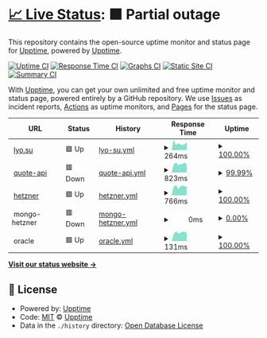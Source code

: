 # [📈 Live Status](https://upptime.github.io/upptime): <!--live status--> **🟧 Partial outage**

This repository contains the open-source uptime monitor and status page for [Upptime](https://upptime.js.org), powered by [Upptime](https://github.com/upptime/upptime).

[![Uptime CI](https://github.com/LyoSU/upptimly/workflows/Uptime%20CI/badge.svg)](https://github.com/LyoSU/upptimly/actions?query=workflow%3A%22Uptime+CI%22)
[![Response Time CI](https://github.com/LyoSU/upptimly/workflows/Response%20Time%20CI/badge.svg)](https://github.com/LyoSU/upptimly/actions?query=workflow%3A%22Response+Time+CI%22)
[![Graphs CI](https://github.com/LyoSU/upptimly/workflows/Graphs%20CI/badge.svg)](https://github.com/LyoSU/upptimly/actions?query=workflow%3A%22Graphs+CI%22)
[![Static Site CI](https://github.com/LyoSU/upptimly/workflows/Static%20Site%20CI/badge.svg)](https://github.com/LyoSU/upptimly/actions?query=workflow%3A%22Static+Site+CI%22)
[![Summary CI](https://github.com/LyoSU/upptimly/workflows/Summary%20CI/badge.svg)](https://github.com/LyoSU/upptimly/actions?query=workflow%3A%22Summary+CI%22)

With [Upptime](https://upptime.js.org), you can get your own unlimited and free uptime monitor and status page, powered entirely by a GitHub repository. We use [Issues](https://github.com/upptime/upptime/issues) as incident reports, [Actions](https://github.com/LyoSU/upptimly/actions) as uptime monitors, and [Pages](https://upptime.github.io/upptime) for the status page.

<!--start: status pages-->
<!-- This summary is generated by Upptime (https://github.com/upptime/upptime) -->
<!-- Do not edit this manually, your changes will be overwritten -->
<!-- prettier-ignore -->
| URL | Status | History | Response Time | Uptime |
| --- | ------ | ------- | ------------- | ------ |
| <img alt="" src="https://icons.duckduckgo.com/ip3/lyo.su.ico" height="13"> [lyo.su](https://lyo.su) | 🟩 Up | [lyo-su.yml](https://github.com/LyoSU/upptimly/commits/HEAD/history/lyo-su.yml) | <details><summary><img alt="Response time graph" src="./graphs/lyo-su/response-time-week.png" height="20"> 264ms</summary><br><a href="https://status.lyo.su/history/lyo-su"><img alt="Response time 332" src="https://img.shields.io/endpoint?url=https%3A%2F%2Fraw.githubusercontent.com%2FLyoSU%2Fupptimly%2FHEAD%2Fapi%2Flyo-su%2Fresponse-time.json"></a><br><a href="https://status.lyo.su/history/lyo-su"><img alt="24-hour response time 217" src="https://img.shields.io/endpoint?url=https%3A%2F%2Fraw.githubusercontent.com%2FLyoSU%2Fupptimly%2FHEAD%2Fapi%2Flyo-su%2Fresponse-time-day.json"></a><br><a href="https://status.lyo.su/history/lyo-su"><img alt="7-day response time 264" src="https://img.shields.io/endpoint?url=https%3A%2F%2Fraw.githubusercontent.com%2FLyoSU%2Fupptimly%2FHEAD%2Fapi%2Flyo-su%2Fresponse-time-week.json"></a><br><a href="https://status.lyo.su/history/lyo-su"><img alt="30-day response time 250" src="https://img.shields.io/endpoint?url=https%3A%2F%2Fraw.githubusercontent.com%2FLyoSU%2Fupptimly%2FHEAD%2Fapi%2Flyo-su%2Fresponse-time-month.json"></a><br><a href="https://status.lyo.su/history/lyo-su"><img alt="1-year response time 270" src="https://img.shields.io/endpoint?url=https%3A%2F%2Fraw.githubusercontent.com%2FLyoSU%2Fupptimly%2FHEAD%2Fapi%2Flyo-su%2Fresponse-time-year.json"></a></details> | <details><summary><a href="https://status.lyo.su/history/lyo-su">100.00%</a></summary><a href="https://status.lyo.su/history/lyo-su"><img alt="All-time uptime 98.24%" src="https://img.shields.io/endpoint?url=https%3A%2F%2Fraw.githubusercontent.com%2FLyoSU%2Fupptimly%2FHEAD%2Fapi%2Flyo-su%2Fuptime.json"></a><br><a href="https://status.lyo.su/history/lyo-su"><img alt="24-hour uptime 100.00%" src="https://img.shields.io/endpoint?url=https%3A%2F%2Fraw.githubusercontent.com%2FLyoSU%2Fupptimly%2FHEAD%2Fapi%2Flyo-su%2Fuptime-day.json"></a><br><a href="https://status.lyo.su/history/lyo-su"><img alt="7-day uptime 100.00%" src="https://img.shields.io/endpoint?url=https%3A%2F%2Fraw.githubusercontent.com%2FLyoSU%2Fupptimly%2FHEAD%2Fapi%2Flyo-su%2Fuptime-week.json"></a><br><a href="https://status.lyo.su/history/lyo-su"><img alt="30-day uptime 100.00%" src="https://img.shields.io/endpoint?url=https%3A%2F%2Fraw.githubusercontent.com%2FLyoSU%2Fupptimly%2FHEAD%2Fapi%2Flyo-su%2Fuptime-month.json"></a><br><a href="https://status.lyo.su/history/lyo-su"><img alt="1-year uptime 99.90%" src="https://img.shields.io/endpoint?url=https%3A%2F%2Fraw.githubusercontent.com%2FLyoSU%2Fupptimly%2FHEAD%2Fapi%2Flyo-su%2Fuptime-year.json"></a></details>
| <img alt="" src="https://icons.duckduckgo.com/ip3/bot.lyo.su.ico" height="13"> [quote-api](https://bot.lyo.su/quote/generate) | 🟥 Down | [quote-api.yml](https://github.com/LyoSU/upptimly/commits/HEAD/history/quote-api.yml) | <details><summary><img alt="Response time graph" src="./graphs/quote-api/response-time-week.png" height="20"> 823ms</summary><br><a href="https://status.lyo.su/history/quote-api"><img alt="Response time 770" src="https://img.shields.io/endpoint?url=https%3A%2F%2Fraw.githubusercontent.com%2FLyoSU%2Fupptimly%2FHEAD%2Fapi%2Fquote-api%2Fresponse-time.json"></a><br><a href="https://status.lyo.su/history/quote-api"><img alt="24-hour response time 749" src="https://img.shields.io/endpoint?url=https%3A%2F%2Fraw.githubusercontent.com%2FLyoSU%2Fupptimly%2FHEAD%2Fapi%2Fquote-api%2Fresponse-time-day.json"></a><br><a href="https://status.lyo.su/history/quote-api"><img alt="7-day response time 823" src="https://img.shields.io/endpoint?url=https%3A%2F%2Fraw.githubusercontent.com%2FLyoSU%2Fupptimly%2FHEAD%2Fapi%2Fquote-api%2Fresponse-time-week.json"></a><br><a href="https://status.lyo.su/history/quote-api"><img alt="30-day response time 708" src="https://img.shields.io/endpoint?url=https%3A%2F%2Fraw.githubusercontent.com%2FLyoSU%2Fupptimly%2FHEAD%2Fapi%2Fquote-api%2Fresponse-time-month.json"></a><br><a href="https://status.lyo.su/history/quote-api"><img alt="1-year response time 712" src="https://img.shields.io/endpoint?url=https%3A%2F%2Fraw.githubusercontent.com%2FLyoSU%2Fupptimly%2FHEAD%2Fapi%2Fquote-api%2Fresponse-time-year.json"></a></details> | <details><summary><a href="https://status.lyo.su/history/quote-api">99.99%</a></summary><a href="https://status.lyo.su/history/quote-api"><img alt="All-time uptime 98.50%" src="https://img.shields.io/endpoint?url=https%3A%2F%2Fraw.githubusercontent.com%2FLyoSU%2Fupptimly%2FHEAD%2Fapi%2Fquote-api%2Fuptime.json"></a><br><a href="https://status.lyo.su/history/quote-api"><img alt="24-hour uptime 99.90%" src="https://img.shields.io/endpoint?url=https%3A%2F%2Fraw.githubusercontent.com%2FLyoSU%2Fupptimly%2FHEAD%2Fapi%2Fquote-api%2Fuptime-day.json"></a><br><a href="https://status.lyo.su/history/quote-api"><img alt="7-day uptime 99.99%" src="https://img.shields.io/endpoint?url=https%3A%2F%2Fraw.githubusercontent.com%2FLyoSU%2Fupptimly%2FHEAD%2Fapi%2Fquote-api%2Fuptime-week.json"></a><br><a href="https://status.lyo.su/history/quote-api"><img alt="30-day uptime 100.00%" src="https://img.shields.io/endpoint?url=https%3A%2F%2Fraw.githubusercontent.com%2FLyoSU%2Fupptimly%2FHEAD%2Fapi%2Fquote-api%2Fuptime-month.json"></a><br><a href="https://status.lyo.su/history/quote-api"><img alt="1-year uptime 97.77%" src="https://img.shields.io/endpoint?url=https%3A%2F%2Fraw.githubusercontent.com%2FLyoSU%2Fupptimly%2FHEAD%2Fapi%2Fquote-api%2Fuptime-year.json"></a></details>
| <img alt="" src="https://icons.duckduckgo.com/ip3/hz.lyo.su.ico" height="13"> [hetzner](https://hz.lyo.su) | 🟩 Up | [hetzner.yml](https://github.com/LyoSU/upptimly/commits/HEAD/history/hetzner.yml) | <details><summary><img alt="Response time graph" src="./graphs/hetzner/response-time-week.png" height="20"> 766ms</summary><br><a href="https://status.lyo.su/history/hetzner"><img alt="Response time 966" src="https://img.shields.io/endpoint?url=https%3A%2F%2Fraw.githubusercontent.com%2FLyoSU%2Fupptimly%2FHEAD%2Fapi%2Fhetzner%2Fresponse-time.json"></a><br><a href="https://status.lyo.su/history/hetzner"><img alt="24-hour response time 648" src="https://img.shields.io/endpoint?url=https%3A%2F%2Fraw.githubusercontent.com%2FLyoSU%2Fupptimly%2FHEAD%2Fapi%2Fhetzner%2Fresponse-time-day.json"></a><br><a href="https://status.lyo.su/history/hetzner"><img alt="7-day response time 766" src="https://img.shields.io/endpoint?url=https%3A%2F%2Fraw.githubusercontent.com%2FLyoSU%2Fupptimly%2FHEAD%2Fapi%2Fhetzner%2Fresponse-time-week.json"></a><br><a href="https://status.lyo.su/history/hetzner"><img alt="30-day response time 673" src="https://img.shields.io/endpoint?url=https%3A%2F%2Fraw.githubusercontent.com%2FLyoSU%2Fupptimly%2FHEAD%2Fapi%2Fhetzner%2Fresponse-time-month.json"></a><br><a href="https://status.lyo.su/history/hetzner"><img alt="1-year response time 1094" src="https://img.shields.io/endpoint?url=https%3A%2F%2Fraw.githubusercontent.com%2FLyoSU%2Fupptimly%2FHEAD%2Fapi%2Fhetzner%2Fresponse-time-year.json"></a></details> | <details><summary><a href="https://status.lyo.su/history/hetzner">100.00%</a></summary><a href="https://status.lyo.su/history/hetzner"><img alt="All-time uptime 99.80%" src="https://img.shields.io/endpoint?url=https%3A%2F%2Fraw.githubusercontent.com%2FLyoSU%2Fupptimly%2FHEAD%2Fapi%2Fhetzner%2Fuptime.json"></a><br><a href="https://status.lyo.su/history/hetzner"><img alt="24-hour uptime 100.00%" src="https://img.shields.io/endpoint?url=https%3A%2F%2Fraw.githubusercontent.com%2FLyoSU%2Fupptimly%2FHEAD%2Fapi%2Fhetzner%2Fuptime-day.json"></a><br><a href="https://status.lyo.su/history/hetzner"><img alt="7-day uptime 100.00%" src="https://img.shields.io/endpoint?url=https%3A%2F%2Fraw.githubusercontent.com%2FLyoSU%2Fupptimly%2FHEAD%2Fapi%2Fhetzner%2Fuptime-week.json"></a><br><a href="https://status.lyo.su/history/hetzner"><img alt="30-day uptime 100.00%" src="https://img.shields.io/endpoint?url=https%3A%2F%2Fraw.githubusercontent.com%2FLyoSU%2Fupptimly%2FHEAD%2Fapi%2Fhetzner%2Fuptime-month.json"></a><br><a href="https://status.lyo.su/history/hetzner"><img alt="1-year uptime 99.85%" src="https://img.shields.io/endpoint?url=https%3A%2F%2Fraw.githubusercontent.com%2FLyoSU%2Fupptimly%2FHEAD%2Fapi%2Fhetzner%2Fuptime-year.json"></a></details>
| <img alt="" src="https://icons.duckduckgo.com/ip3/null.ico" height="13"> mongo-hetzner | 🟥 Down | [mongo-hetzner.yml](https://github.com/LyoSU/upptimly/commits/HEAD/history/mongo-hetzner.yml) | <details><summary><img alt="Response time graph" src="./graphs/mongo-hetzner/response-time-week.png" height="20"> 0ms</summary><br><a href="https://status.lyo.su/history/mongo-hetzner"><img alt="Response time 116" src="https://img.shields.io/endpoint?url=https%3A%2F%2Fraw.githubusercontent.com%2FLyoSU%2Fupptimly%2FHEAD%2Fapi%2Fmongo-hetzner%2Fresponse-time.json"></a><br><a href="https://status.lyo.su/history/mongo-hetzner"><img alt="24-hour response time 0" src="https://img.shields.io/endpoint?url=https%3A%2F%2Fraw.githubusercontent.com%2FLyoSU%2Fupptimly%2FHEAD%2Fapi%2Fmongo-hetzner%2Fresponse-time-day.json"></a><br><a href="https://status.lyo.su/history/mongo-hetzner"><img alt="7-day response time 0" src="https://img.shields.io/endpoint?url=https%3A%2F%2Fraw.githubusercontent.com%2FLyoSU%2Fupptimly%2FHEAD%2Fapi%2Fmongo-hetzner%2Fresponse-time-week.json"></a><br><a href="https://status.lyo.su/history/mongo-hetzner"><img alt="30-day response time 0" src="https://img.shields.io/endpoint?url=https%3A%2F%2Fraw.githubusercontent.com%2FLyoSU%2Fupptimly%2FHEAD%2Fapi%2Fmongo-hetzner%2Fresponse-time-month.json"></a><br><a href="https://status.lyo.su/history/mongo-hetzner"><img alt="1-year response time 120" src="https://img.shields.io/endpoint?url=https%3A%2F%2Fraw.githubusercontent.com%2FLyoSU%2Fupptimly%2FHEAD%2Fapi%2Fmongo-hetzner%2Fresponse-time-year.json"></a></details> | <details><summary><a href="https://status.lyo.su/history/mongo-hetzner">0.00%</a></summary><a href="https://status.lyo.su/history/mongo-hetzner"><img alt="All-time uptime 68.09%" src="https://img.shields.io/endpoint?url=https%3A%2F%2Fraw.githubusercontent.com%2FLyoSU%2Fupptimly%2FHEAD%2Fapi%2Fmongo-hetzner%2Fuptime.json"></a><br><a href="https://status.lyo.su/history/mongo-hetzner"><img alt="24-hour uptime 0.00%" src="https://img.shields.io/endpoint?url=https%3A%2F%2Fraw.githubusercontent.com%2FLyoSU%2Fupptimly%2FHEAD%2Fapi%2Fmongo-hetzner%2Fuptime-day.json"></a><br><a href="https://status.lyo.su/history/mongo-hetzner"><img alt="7-day uptime 0.00%" src="https://img.shields.io/endpoint?url=https%3A%2F%2Fraw.githubusercontent.com%2FLyoSU%2Fupptimly%2FHEAD%2Fapi%2Fmongo-hetzner%2Fuptime-week.json"></a><br><a href="https://status.lyo.su/history/mongo-hetzner"><img alt="30-day uptime 0.00%" src="https://img.shields.io/endpoint?url=https%3A%2F%2Fraw.githubusercontent.com%2FLyoSU%2Fupptimly%2FHEAD%2Fapi%2Fmongo-hetzner%2Fuptime-month.json"></a><br><a href="https://status.lyo.su/history/mongo-hetzner"><img alt="1-year uptime 49.79%" src="https://img.shields.io/endpoint?url=https%3A%2F%2Fraw.githubusercontent.com%2FLyoSU%2Fupptimly%2FHEAD%2Fapi%2Fmongo-hetzner%2Fuptime-year.json"></a></details>
| <img alt="" src="https://icons.duckduckgo.com/ip3/null.ico" height="13"> oracle | 🟩 Up | [oracle.yml](https://github.com/LyoSU/upptimly/commits/HEAD/history/oracle.yml) | <details><summary><img alt="Response time graph" src="./graphs/oracle/response-time-week.png" height="20"> 131ms</summary><br><a href="https://status.lyo.su/history/oracle"><img alt="Response time 111" src="https://img.shields.io/endpoint?url=https%3A%2F%2Fraw.githubusercontent.com%2FLyoSU%2Fupptimly%2FHEAD%2Fapi%2Foracle%2Fresponse-time.json"></a><br><a href="https://status.lyo.su/history/oracle"><img alt="24-hour response time 91" src="https://img.shields.io/endpoint?url=https%3A%2F%2Fraw.githubusercontent.com%2FLyoSU%2Fupptimly%2FHEAD%2Fapi%2Foracle%2Fresponse-time-day.json"></a><br><a href="https://status.lyo.su/history/oracle"><img alt="7-day response time 131" src="https://img.shields.io/endpoint?url=https%3A%2F%2Fraw.githubusercontent.com%2FLyoSU%2Fupptimly%2FHEAD%2Fapi%2Foracle%2Fresponse-time-week.json"></a><br><a href="https://status.lyo.su/history/oracle"><img alt="30-day response time 110" src="https://img.shields.io/endpoint?url=https%3A%2F%2Fraw.githubusercontent.com%2FLyoSU%2Fupptimly%2FHEAD%2Fapi%2Foracle%2Fresponse-time-month.json"></a><br><a href="https://status.lyo.su/history/oracle"><img alt="1-year response time 114" src="https://img.shields.io/endpoint?url=https%3A%2F%2Fraw.githubusercontent.com%2FLyoSU%2Fupptimly%2FHEAD%2Fapi%2Foracle%2Fresponse-time-year.json"></a></details> | <details><summary><a href="https://status.lyo.su/history/oracle">100.00%</a></summary><a href="https://status.lyo.su/history/oracle"><img alt="All-time uptime 99.96%" src="https://img.shields.io/endpoint?url=https%3A%2F%2Fraw.githubusercontent.com%2FLyoSU%2Fupptimly%2FHEAD%2Fapi%2Foracle%2Fuptime.json"></a><br><a href="https://status.lyo.su/history/oracle"><img alt="24-hour uptime 100.00%" src="https://img.shields.io/endpoint?url=https%3A%2F%2Fraw.githubusercontent.com%2FLyoSU%2Fupptimly%2FHEAD%2Fapi%2Foracle%2Fuptime-day.json"></a><br><a href="https://status.lyo.su/history/oracle"><img alt="7-day uptime 100.00%" src="https://img.shields.io/endpoint?url=https%3A%2F%2Fraw.githubusercontent.com%2FLyoSU%2Fupptimly%2FHEAD%2Fapi%2Foracle%2Fuptime-week.json"></a><br><a href="https://status.lyo.su/history/oracle"><img alt="30-day uptime 100.00%" src="https://img.shields.io/endpoint?url=https%3A%2F%2Fraw.githubusercontent.com%2FLyoSU%2Fupptimly%2FHEAD%2Fapi%2Foracle%2Fuptime-month.json"></a><br><a href="https://status.lyo.su/history/oracle"><img alt="1-year uptime 99.94%" src="https://img.shields.io/endpoint?url=https%3A%2F%2Fraw.githubusercontent.com%2FLyoSU%2Fupptimly%2FHEAD%2Fapi%2Foracle%2Fuptime-year.json"></a></details>

<!--end: status pages-->

[**Visit our status website →**](https://status.lyo.su)

## 📄 License

- Powered by: [Upptime](https://github.com/upptime/upptime)
- Code: [MIT](./LICENSE) © [Upptime](https://upptime.js.org)
- Data in the `./history` directory: [Open Database License](https://opendatacommons.org/licenses/odbl/1-0/)
